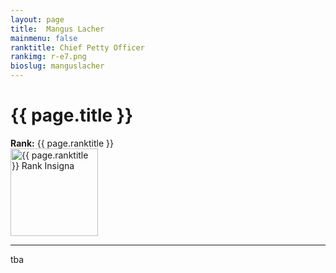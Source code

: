 ```yaml
---
layout: page
title:  Mangus Lacher
mainmenu: false
ranktitle: Chief Petty Officer
rankimg: r-e7.png
bioslug: manguslacher
---
```

# {{ page.title }}
**Rank:** {{ page.ranktitle }}  
<img src="//img.sigma-division.com/ranks/{{ page.rankimg }}" width="140" class="img-fluid" alt="{{ page.ranktitle }} Rank Insigna">  

---
tba